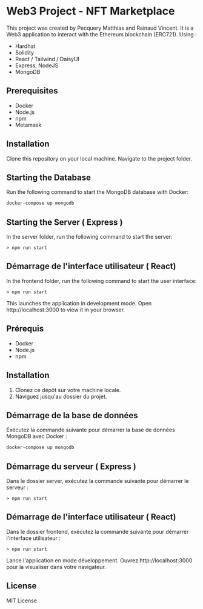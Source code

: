 # Web3 Project - NFT Marketplace

This project was created by Pecquery Matthias and Rainaud Vincent. It is a Web3 application to interact with the Ethereum blockchain (ERC721). Using : 
- Hardhat
- Solidity
- React / Tailwind / DaisyUI
- Express, NodeJS
- MongoDB

## Prerequisites

- Docker
- Node.js
- npm
- Metamask

## Installation

Clone this repository on your local machine.
Navigate to the project folder.

## Starting the Database

Run the following command to start the MongoDB database with Docker:

```bash
docker-compose up mongodb
```

## Starting the Server ( Express )

In the server folder, run the following command to start the server:

    > npm run start

 

## Démarrage de l'interface utilisateur ( React)


In the frontend folder, run the following command to start the user interface:

    > npm run start

This launches the application in development mode. Open http://localhost:3000 to view it in your browser.


## Prérequis

- Docker
- Node.js
- npm

## Installation

1. Clonez ce dépôt sur votre machine locale.
2. Naviguez jusqu'au dossier du projet.

## Démarrage de la base de données

Exécutez la commande suivante pour démarrer la base de données MongoDB avec Docker :

```bash
docker-compose up mongodb
```

## Démarrage du serveur ( Express )

Dans le dossier server, exécutez la commande suivante pour démarrer le serveur :

    > npm run start

 

## Démarrage de l'interface utilisateur ( React)


Dans le dossier frontend, exécutez la commande suivante pour démarrer l'interface utilisateur :

    > npm run start

Lance l'application en mode développement. Ouvrez http://localhost:3000 pour la visualiser dans votre navigateur.

## License

MIT License
